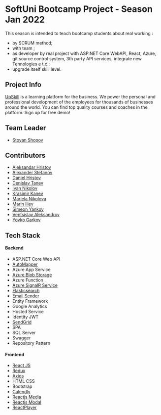 # SoftUni Bootcamp Project - Season Jan 2022
This season is intended to teach bootcamp students about real working :
-  by SCRUM method;
-  with team ;
-  as developer by real project with ASP.NET Core WebAPI, React, Azure, git source control system, 3th party API services, integrate new Tehnologies e t.c.;
-  upgrade itself skill level.

## Project Info
[UpSkill](https://upskills.azurewebsites.net/) is a learning platform for the business. We power the personal and professional development of the employees for thousands of businesses around the world. You can find top quality courses and coaches in the platform. Sign up for free demo!

## Team Leader
* [Stoyan Shopov](https://github.com/StoyanShopov)

## Contributors
* [Aleksandar Hristov](https://github.com/AleksandarHristovGithub)
* [Alexander Stefanov](https://github.com/jtreesbg)
* [Daniel Hristov](https://github.com/DaniHristov)
* [Denislav Tanev](https://github.com/DenislavTanev)
* [Ivan Nikolov](https://github.com/nikolov-ivan)
* [Krasimir Kanev](https://github.com/knaevKMK)
* [Mariela Nikolova](https://github.com/MarielaBN)
* [Marin Iliev](https://github.com/mv-iliev01)
* [Simeon Yankov](https://github.com/Simeon-Yankov)
* [Ventsislav Aleksandrov](https://github.com/VentsislavAleksandrov)
* [Yovko Garkov](https://github.com/yovko93)

## Tech Stack
#### Backend
- ASP.NET Core Web API
- [AutoMapper](https://github.com/StoyanShopov/curly-waffle/tree/dev/Services/SBC.Services.Mapping)
- Azure App Service
- [Azure Blob Storage](https://azure.microsoft.com/en-us/services/storage/blobs/)
- Azure Function
- [Azure SignalR Service](https://docs.microsoft.com/en-us/azure/azure-signalr/)
- [Elasticsearch](https://www.elastic.co/)
- [Email Sender](https://github.com/StoyanShopov/curly-waffle/tree/dev/Services/SBC.Services.Messaging)
- Entity Framework
- Google Analytics
- Hosted Service
- Identity JWT
- [SendGrid](https://sendgrid.com/)
- SPA
- SQL Server
- Swagger
- Repository Pattern

#### Frontend
- [React JS](https://reactjs.org/)
- [Redux](https://react-redux.js.org/)
- [Axios](https://www.npmjs.com/package/axios)
- HTML CSS
- Bootstrap
- [Calendly](https://calendly.com/)
- [Reactjs Media](https://www.npmjs.com/package/reactjs-media)
- [Reactjs Modal](https://www.npmjs.com/package/react-modal)
- [ReactPlayer](https://www.npmjs.com/package/react-player)
